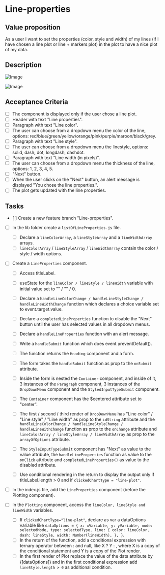 # Line-properties

## Value proposition

As a user I want to set the properties (color, style and width) of my lines (if I have chosen a line plot or line + markers plot) in the plot to have a nice plot of my data.

## Description

![Image](https://github.com/catdieval/capstone-plotdata/assets/148444485/d77268b3-e02e-4d25-bc43-8d1681bb63a0)

![Image](https://github.com/catdieval/capstone-plotdata/assets/148444485/957d484f-eeb1-4bb1-ac14-b42c57617869)

## Acceptance Criteria

- [ ] The component is displayed only if the user chose a line plot.
- [ ] Header with text "Line properties".
- [ ] Paragraph with text "Line color".
- [ ] The user can choose from a dropdown menu the color of the line, options: red/blue/green/yellow/orange/pink/purple/maroon/black/grey.
- [ ] Paragraph with text "Line style".
- [ ] The user can choose from a dropdown menu the linestyle, options: solid, dash, dot, longdash, dashdot.
- [ ] Paragraph with text "Line width (in pixels)".
- [ ] The user can choose from a dropdown menu the thickness of the line, options: 1, 2, 3, 4, 5.
- [ ] "Next" button.
- [ ] When the user clicks on the "Next" button, an alert message is displayed "You chose the line properties.".
- [ ] The plot gets updated with the line properties.

## Tasks

- [ ] Create a new feature branch "Line-properties".

- [ ] In the lib folder create a `listOfLineProperties.js` file.
  - [ ] Declare a `lineColorArray`, a `lineStyleArray` and a `lineWidthArray` arrays.
  - [ ] `lineColorArray` / `lineStyleArray` / `lineWidthArray` contain the color / style / width options.
- [ ] Create a `LineProperties` component.

  - [ ] Access titleLabel.
  - [ ] useState for the `lineColor / lineStyle / lineWidth` variable with initial value set to "" / "" / 0.
  - [ ] Declare a `handleLineColorChange / handleLineStyleChange / handleLineWidthChange` function which declares a choice variable set to event.target.value.
  - [ ] Declare a `completedLineProperties` function to disable the "Next" button until the user has selected values in all dropdown menus.
  - [ ] Declare a `handleLineProperties` function with an alert message.
  - [ ] Write a `handleSubmit` function which does event.preventDefault().
  - [ ] The function returns the `Heading` component and a form.
  - [ ] The form takes the `handleSubmit` function as prop to the `onSubmit` attribute.
  - [ ] Inside the form is nested the `Container` component, and inside of it, 3 instances of the `Paragraph` component, 3 instances of the `DropDownMenu` component and the `StyledInputTypeSubmit` component.
  - [ ] The `Container` component has the $centered attribute set to "center".
  - [ ] The first / second / third render of `DropDownMenu` has "Line color" / "Line style" / "Line width" as prop to the `idString` attribute and the `handleLineColorChange / handleLineStyleChange / handleLineWithChange` function as prop to the `onChange` attribute and `lineColorArray / lineStyleArray / lineWidthArray` as prop to the `arrayOfOptions` attribute.
  - [ ] The `StyleInputTypeSubmit` component has "Next" as value to the value attribute, the `handleLineProperties` function as value to the `onClick` attribute and `completedLineProperties()` as value to the disabled attribute.

  - [ ] Use conditional rendering in the return to display the output only if titleLabel.length > 0 and if `clickedChartType = "line-plot"`.

- [ ] In the index.js file, add the `LineProperties` component (before the Plotting component).

- [ ] In the `Plotting` component, access the `lineColor, lineStyle and lineWidth` variables.
  - [ ] If `clickedChartType="line-plot"`, declare as var a dataOptions variable like `dataOptions = {
  x: xVariable,
  y: yVariable,
  mode: selectedMode,
  type: selectedType,
  line: {
    color: lineColor,
    dash: lineStyle,
    width: Number(lineWidth),
  },
}`.
  - [ ] In the return of the function, add a conditional expression with ternary operator between : and null, like X ? Y : , where X is a copy of the conditional statement and Y is a copy of the Plot render.
  - [ ] In the first render of Plot replace the value of the data attribute by {[dataOptions]} and in the first conditional expression add `lineStyle.length > 0` as additional condition.

